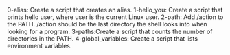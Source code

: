 0-alias: Create a script that creates an alias.
1-hello_you: Create a script that prints hello user, where user is the current Linux user.
2-path: Add /action to the PATH. /action should be the last directory the shell looks into when looking for a program.
3-paths:Create a script that counts the number of directories in the PATH.
4-global_variables: Create a script that lists environment variables.
